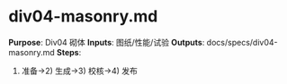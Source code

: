 # div04-masonry.md

**Purpose**: Div04 砌体
**Inputs**: 图纸/性能/试验
**Outputs**: docs/specs/div04-masonry.md
**Steps**:

1. 准备→2) 生成→3) 校核→4) 发布

